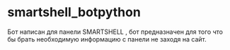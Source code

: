 # smartshell_botpython
Бот написан для панели SMARTSHELL , бот предназначен для того что бы брать необходимую информацию с панели не заходя на сайт.
